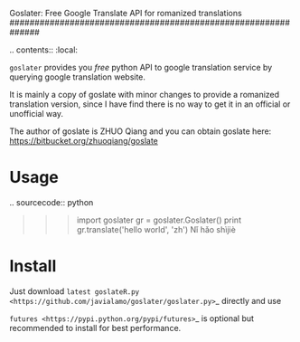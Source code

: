 Goslater: Free Google Translate API for romanized translations
##############################################################

.. contents:: :local:

``goslater`` provides you *free* python API to google translation service by querying google translation website.

It is mainly a copy of goslate with minor changes to provide a romanized translation version, since I have find there is no way to get it in an official or unofficial way.

The author of goslate is ZHUO Qiang and you can obtain goslate here: https://bitbucket.org/zhuoqiang/goslate 


Usage
======

.. sourcecode:: python

 >>> import goslater
 >>> gr = goslater.Goslater()
 >>> print gr.translate('hello world', 'zh')
 Nǐ hǎo shìjiè

 
Install
=======
Just download `latest goslateR.py <https://github.com/javialamo/goslater/goslater.py>`_ directly and use

`futures <https://pypi.python.org/pypi/futures>`_ is optional but recommended to install for best performance.


